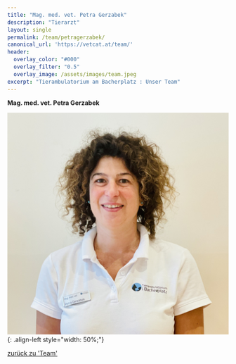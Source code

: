 ```yaml
---
title: "Mag. med. vet. Petra Gerzabek"
description: "Tierarzt"
layout: single
permalink: /team/petragerzabek/
canonical_url: 'https://vetcat.at/team/'
header:
  overlay_color: "#000"
  overlay_filter: "0.5"
  overlay_image: /assets/images/team.jpeg
excerpt: "Tierambulatorium am Bacherplatz : Unser Team"
---
```


**Mag. med. vet. Petra Gerzabek**

![Mag. med. vet. Petra Gerzabek](/assets/images/petra_large.jpeg){: .align-left style="width: 50%;"}

[zurück zu 'Team'](/team/)
